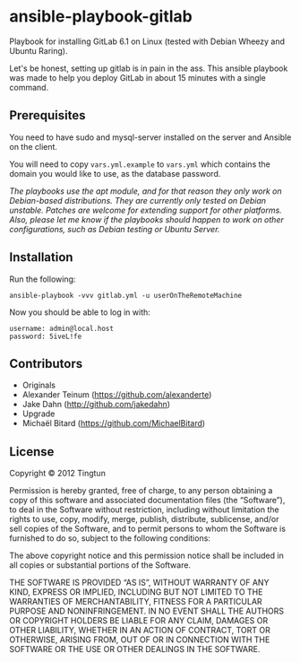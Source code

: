 # ansible-playbook-gitlab

Playbook for installing GitLab 6.1 on Linux (tested with Debian Wheezy and Ubuntu Raring).

Let's be honest, setting up gitlab is in pain in the ass. This ansible playbook was made to help you deploy GitLab in about 15 minutes with a single command.


## Prerequisites
You need to have sudo and mysql-server installed on the server and Ansible on the client.

You will need to copy `vars.yml.example` to `vars.yml` which contains the domain you would like to use, as the database password.

_The playbooks use the apt module, and for that reason they only work on Debian-based distributions. They are currently only tested on Debian unstable. Patches are welcome for extending support for other platforms. Also, please let me know if the playbooks should happen to work on other configurations, such as Debian testing or Ubuntu Server._

## Installation
Run the following:

    ansible-playbook -vvv gitlab.yml -u userOnTheRemoteMachine

Now you should be able to log in with:

    username: admin@local.host
    password: 5iveL!fe

## Contributors
* Originals
 * Alexander Teinum (https://github.com/alexanderte)
 * Jake Dahn (http://github.com/jakedahn)
* Upgrade
 * Michaël Bitard (https://github.com/MichaelBitard)

## License
Copyright © 2012 Tingtun

Permission is hereby granted, free of charge, to any person obtaining a copy of this software and associated documentation files (the “Software”), to deal in the Software without restriction, including without limitation the rights to use, copy, modify, merge, publish, distribute, sublicense, and/or sell copies of the Software, and to permit persons to whom the Software is furnished to do so, subject to the following conditions:

The above copyright notice and this permission notice shall be included in all copies or substantial portions of the Software.

THE SOFTWARE IS PROVIDED “AS IS”, WITHOUT WARRANTY OF ANY KIND, EXPRESS OR IMPLIED, INCLUDING BUT NOT LIMITED TO THE WARRANTIES OF MERCHANTABILITY, FITNESS FOR A PARTICULAR PURPOSE AND NONINFRINGEMENT. IN NO EVENT SHALL THE AUTHORS OR COPYRIGHT HOLDERS BE LIABLE FOR ANY CLAIM, DAMAGES OR OTHER LIABILITY, WHETHER IN AN ACTION OF CONTRACT, TORT OR OTHERWISE, ARISING FROM, OUT OF OR IN CONNECTION WITH THE SOFTWARE OR THE USE OR OTHER DEALINGS IN THE SOFTWARE.
